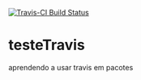 [![Travis-CI Build Status](https://travis-ci.org/Athospd/testeTravis.svg?branch=master)](https://travis-ci.org/Athospd/testeTravis)

# testeTravis
aprendendo a usar travis em pacotes
